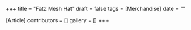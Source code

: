 +++
title = "Fatz Mesh Hat"
draft = false
tags = [Merchandise]
date = ""

[Article]
contributors = []
gallery = []
+++